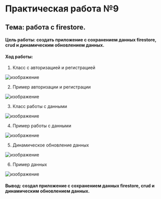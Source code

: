 # Практическая работа №9
## Тема: работа с firestore.

#### Цель работы: создать приложение с сохранением данных firestore, crud и динамическим обновлением данных.

#### Ход работы: 

1.	Класс с авторизацией и регистрацией 

![изображение](https://user-images.githubusercontent.com/69753376/224557101-dfee1738-ab98-4c0c-b603-65c43ac83422.png)

2.	Пример авторизации и регистрации

![изображение](https://user-images.githubusercontent.com/69753376/224557144-94a1b519-8eb0-4182-a0cf-83d4828dd1c9.png)

3.	Класс работы с данными 

![изображение](https://user-images.githubusercontent.com/69753376/224556968-6457be60-622c-40d8-af9b-ec9d896b82df.png)

4.	Пример работы с данными

![изображение](https://user-images.githubusercontent.com/69753376/224557009-6815d9c9-a9a1-41ab-a41a-9f68f4b2e5d1.png)

5.	Динамическое обновление данных

![изображение](https://user-images.githubusercontent.com/69753376/224557030-e5e20959-983b-408c-912b-fb3d44e764d2.png)

6.	Пример данных

![изображение](https://user-images.githubusercontent.com/69753376/224557075-b88e220e-443e-499d-9a08-6460e5469941.png)

#### Вывод: создал приложение с сохранением данных firestore, crud и динамическим обновлением данных.

